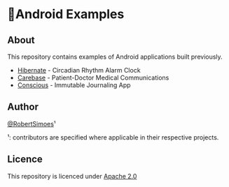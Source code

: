 # 📱Android Examples

## About

This repository contains examples of Android applications built previously.

- [Hibernate](Hibernate/README.md) - Circadian Rhythm Alarm Clock
- [Carebase](Carebase/README.md) - Patient-Doctor Medical Communications
- [Conscious](Hibernate/README.md) - Immutable Journaling App

## Author

[@RobertSimoes](www.robertsimoes.com)¹

¹: contributors are specified where applicable in their respective projects.

## Licence

This repository is licenced under [Apache 2.0](https://www.apache.org/licenses/LICENSE-2.0)
